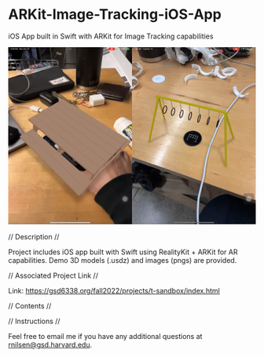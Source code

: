 # ARKit-Image-Tracking-iOS-App
iOS App built in Swift with ARKit for Image Tracking capabilities

<img
  src="/README_img/README.jpg"
  title="Bench on tracked iPhone, jungle gym on tracked chip"
  style="display: inline-block; margin: 0 auto; max-width: 100%">

// Description //

Project includes iOS app built with Swift using RealityKit + ARKit for AR capabilities. Demo 3D models (.usdz) and images (pngs) are provided.

// Associated Project Link //

Link: https://gsd6338.org/fall2022/projects/t-sandbox/index.html

// Contents //

// Instructions //

Feel free to email me if you have any additional questions at rnilsen@gsd.harvard.edu.
